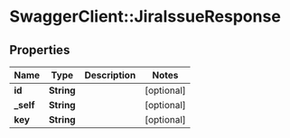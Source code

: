 # SwaggerClient::JiraIssueResponse

## Properties
Name | Type | Description | Notes
------------ | ------------- | ------------- | -------------
**id** | **String** |  | [optional] 
**_self** | **String** |  | [optional] 
**key** | **String** |  | [optional] 


